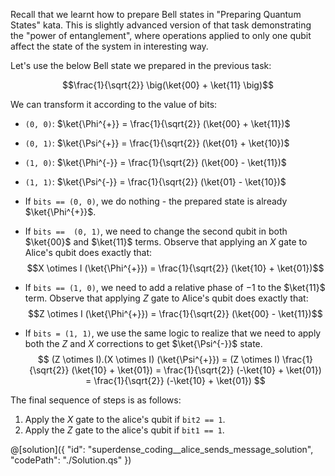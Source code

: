 Recall that we learnt how to prepare Bell states in "Preparing Quantum States" kata. This is slightly advanced version of that task demonstrating the "power of entanglement", where operations applied to only one qubit affect the state of the system in interesting way.

Let's use the below Bell state we prepared in the previous task:

$$\frac{1}{\sqrt{2}} \big(\ket{00} + \ket{11} \big)$$

We can transform it according to the value of bits:
- `(0, 0)`: $\ket{\Phi^{+}} = \frac{1}{\sqrt{2}} (\ket{00} + \ket{11})$
- `(0, 1)`: $\ket{\Psi^{+}} = \frac{1}{\sqrt{2}} (\ket{01} + \ket{10})$
- `(1, 0)`: $\ket{\Phi^{-}} = \frac{1}{\sqrt{2}} (\ket{00} - \ket{11})$
- `(1, 1)`: $\ket{\Psi^{-}} = \frac{1}{\sqrt{2}} (\ket{01} - \ket{10})$

- If `bits == (0, 0)`, we do nothing - the prepared state is already $\ket{\Phi^{+}}$.

- If `bits ==  (0, 1)`, we need to change the second qubit in both $\ket{00}$ and $\ket{11}$ terms. Observe that applying an $X$ gate to Alice's qubit does exactly that:
  $$X \otimes I (\ket{\Phi^{+}}) = \frac{1}{\sqrt{2}} (\ket{10} + \ket{01})$$

- If `bits == (1, 0)`, we need to add a relative phase of $-1$ to the $\ket{11}$ term. Observe that applying $Z$ gate to Alice's qubit does exactly that: 
  $$Z \otimes I (\ket{\Phi^{+}}) = \frac{1}{\sqrt{2}} (\ket{00} - \ket{11})$$

- If `bits = (1, 1)`, we use the same logic to realize that we need to apply both the $Z$ and $X$ corrections to get $\ket{\Psi^{-}}$ state.
  $$ (Z \otimes I).(X \otimes I) (\ket{\Psi^{+}}) = (Z \otimes I) \frac{1}{\sqrt{2}} (\ket{10} + \ket{01}) = \frac{1}{\sqrt{2}} (-\ket{10} + \ket{01}) = \frac{1}{\sqrt{2}} (-\ket{10} + \ket{01}) $$

The final sequence of steps is as follows:
1. Apply the $X$ gate to the alice's qubit if `bit2 == 1`.
2. Apply the $Z$ gate to the alice's qubit if `bit1 == 1`.


@[solution]({
    "id": "superdense_coding__alice_sends_message_solution",
    "codePath": "./Solution.qs"
})
